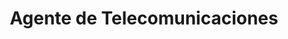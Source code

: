 ---
title: "Agente de Telecomunicaciones"
url: /san-jose-de-las-lajas/agente-de-telecomunicaciones-avenida-37/
shop: teléfono móvil
---